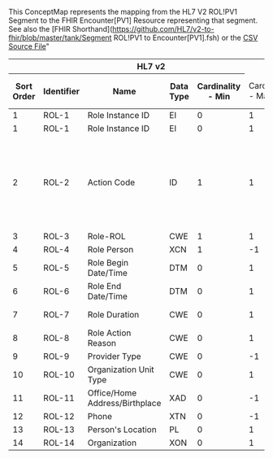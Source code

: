 This ConceptMap represents the mapping from the HL7 V2 ROL!PV1 Segment to the FHIR Encounter[PV1] Resource representing that segment. See also the [FHIR Shorthand](https://github.com/HL7/v2-to-fhir/blob/master/tank/Segment ROL!PV1 to Encounter[PV1].fsh) or the [CSV Source File](https://github.com/HL7/v2-to-fhir/blob/master/mappings/)"
<table class='grid'><thead>
<tr><th colspan='6'>HL7 v2</th><th colspan='3'>Condition (IF True, args)</th><th colspan='7'>HL7 FHIR</th><th>&#xA0;</th><th>Comments</th></tr>
<tr><th>Sort Order</th><th>Identifier</th><th>Name</th><th>Data Type</th><th>Cardinality - Min</th><td style='border-right: 2px'>Cardinality - Max</td><th>Computable ANTLR</th><th>Computable FHIRPath</th><td style='border-right: 2px'>Narrative</td><th>FHIR Attribute</th><th>Data Type</th><th>Cardinality - Min</th><td style='border-right: 2px'>Cardinality - Max</td><th>Data Type Mapping</th><th colspan='3'>Vocabulary Mapping (IS, ID, CE, CNE, CWE)</th></tr></thead>
<tbody>
<tr><td>1</td><td>ROL-1</td><td>Role Instance ID</td><td>EI</td><td>0</td><td style='border-right: 2px'>1</td><td></td><td></td><td style='border-right: 2px'></td><td>Encounter[PV1].participant[1].individual.reference</td><td></td><td>identifier</td><td>0</td><td>-1</td><td>EI[Identifier]</td><td></td><td></td><td></td></tr>
<tr><td>1</td><td>ROL-1</td><td>Role Instance ID</td><td>EI</td><td>0</td><td style='border-right: 2px'>1</td><td></td><td></td><td style='border-right: 2px'></td><td>Encounter[PV1].participant[1].individual[1](PractitionerRole.identifier)</td><td></td><td></td><td></td><td></td><td></td><td></td><td></td><td></td></tr>
<tr><td>2</td><td>ROL-2</td><td>Action Code</td><td>ID</td><td>1</td><td style='border-right: 2px'>1</td><td></td><td></td><td style='border-right: 2px'>if mapped to a restful service to progress the message.</td><td>Operation</td><td></td><td></td><td></td><td></td><td></td><td>Operation</td><td></td><td></td></tr>
<tr><td>3</td><td>ROL-3</td><td>Role-ROL</td><td>CWE</td><td>1</td><td style='border-right: 2px'>1</td><td></td><td></td><td style='border-right: 2px'></td><td>Encounter[PV1].participant[1].type</td><td></td><td>CodeableConcept</td><td>0</td><td>-1</td><td>CWE[CodeableConcept]</td><td>Role</td><td></td><td></td></tr>
<tr><td>4</td><td>ROL-4</td><td>Role Person</td><td>XCN</td><td>1</td><td style='border-right: 2px'>-1</td><td></td><td></td><td style='border-right: 2px'></td><td>Encounter[PV1].participant[1].individual(PractitionerRole.practitioner)</td><td></td><td>Reference(Practioner)</td><td></td><td></td><td>XCN[Practitioner]</td><td></td><td></td><td></td></tr>
<tr><td>5</td><td>ROL-5</td><td>Role Begin Date/Time</td><td>DTM</td><td>0</td><td style='border-right: 2px'>1</td><td></td><td></td><td style='border-right: 2px'></td><td>Encounter[PV1].participant[1].period.start</td><td></td><td>dateTime</td><td>0</td><td>1</td><td></td><td></td><td></td><td></td></tr>
<tr><td>6</td><td>ROL-6</td><td>Role End Date/Time</td><td>DTM</td><td>0</td><td style='border-right: 2px'>1</td><td></td><td></td><td style='border-right: 2px'></td><td>Encounter[PV1].participant[1].period.end</td><td></td><td>dateTime</td><td>0</td><td>1</td><td></td><td></td><td></td><td></td></tr>
<tr><td>7</td><td>ROL-7</td><td>Role Duration</td><td>CWE</td><td>0</td><td style='border-right: 2px'>1</td><td></td><td></td><td style='border-right: 2px'></td><td></td><td>Encounter[PV1].participant[1]..#ext-duration#</td><td>CodeableConcept</td><td>0</td><td>1</td><td>CWE[CodeableConcept]</td><td></td><td></td><td></td></tr>
<tr><td>8</td><td>ROL-8</td><td>Role Action Reason</td><td>CWE</td><td>0</td><td style='border-right: 2px'>1</td><td></td><td></td><td style='border-right: 2px'></td><td></td><td></td><td></td><td></td><td></td><td></td><td></td><td></td><td></td></tr>
<tr><td>9</td><td>ROL-9</td><td>Provider Type</td><td>CWE</td><td>0</td><td style='border-right: 2px'>-1</td><td></td><td></td><td style='border-right: 2px'></td><td></td><td></td><td></td><td></td><td></td><td></td><td></td><td></td><td></td></tr>
<tr><td>10</td><td>ROL-10</td><td>Organization Unit Type</td><td>CWE</td><td>0</td><td style='border-right: 2px'>1</td><td></td><td></td><td style='border-right: 2px'></td><td></td><td></td><td></td><td></td><td></td><td></td><td></td><td></td><td></td></tr>
<tr><td>11</td><td>ROL-11</td><td>Office/Home Address/Birthplace</td><td>XAD</td><td>0</td><td style='border-right: 2px'>-1</td><td></td><td></td><td style='border-right: 2px'></td><td>Encounter[PV1].participant[1].individual(PractitionerRole.practioner(Practitioner.address))</td><td></td><td>Address</td><td>0</td><td>-1</td><td>XAD</td><td></td><td></td><td></td></tr>
<tr><td>12</td><td>ROL-12</td><td>Phone</td><td>XTN</td><td>0</td><td style='border-right: 2px'>-1</td><td></td><td></td><td style='border-right: 2px'></td><td>Encounter[PV1].participant[1].individual(PractitionerRole.telecom)</td><td></td><td>ContactPoint</td><td>0</td><td>-1</td><td>XTN</td><td></td><td></td><td></td></tr>
<tr><td>13</td><td>ROL-13</td><td>Person's Location</td><td>PL</td><td>0</td><td style='border-right: 2px'>1</td><td></td><td></td><td style='border-right: 2px'></td><td>Encounter[PV1].participant[1].individual(PractitionerRole.location(Location))</td><td></td><td>Reference(Location)</td><td>0</td><td>1</td><td>PL</td><td></td><td></td><td></td></tr>
<tr><td>14</td><td>ROL-14</td><td>Organization</td><td>XON</td><td>0</td><td style='border-right: 2px'>1</td><td></td><td></td><td style='border-right: 2px'></td><td>Encounter[PV1].participant[1].individual(PractitionerRole.organziation.(Organization))</td><td></td><td>Reference(Organization)</td><td>0</td><td>1</td><td>XON[Organization]</td><td></td><td></td><td></td></tr>
</tbody></table>
